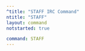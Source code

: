 ```yaml
---
^title: "STAFF IRC Command"
ntitle: "STAFF"
layout: command
notstarted: true

command: STAFF
---
```

